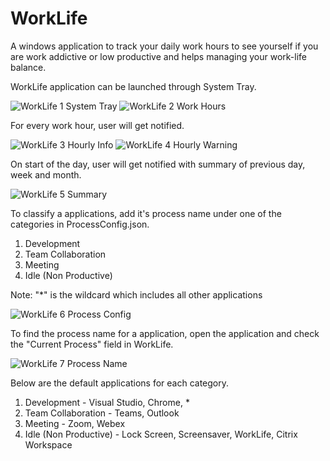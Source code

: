 # WorkLife
A windows application to track your daily work hours to see yourself if you are work addictive or low productive and helps managing your work-life balance.

WorkLife application can be launched through System Tray.

![WorkLife 1 System Tray](https://user-images.githubusercontent.com/72061169/197327944-77e8ad17-0743-4398-80ec-fb365657e09e.png)
![WorkLife 2 Work Hours](https://user-images.githubusercontent.com/72061169/197327958-9a44f275-383f-46d8-ae76-9b1f26bf575d.png)

For every work hour, user will get notified.

![WorkLife 3 Hourly Info](https://user-images.githubusercontent.com/72061169/197327966-89a43387-69cd-4d5d-a92d-0ccc07f82b0d.png)
![WorkLife 4 Hourly Warning](https://user-images.githubusercontent.com/72061169/197327971-8ac7dfc5-f761-4ee8-83bd-696973296d27.png)

On start of the day, user will get notified with summary of previous day, week and month.

![WorkLife 5 Summary](https://user-images.githubusercontent.com/72061169/197327976-8e3ca6c0-56fb-48c0-a4ff-e3ce9995349a.png)

To classify a applications, add it's process name under one of the categories in ProcessConfig.json.
1. Development
2. Team Collaboration
3. Meeting
4. Idle (Non Productive)

Note: "*" is the wildcard which includes all other applications

![WorkLife 6 Process Config](https://user-images.githubusercontent.com/72061169/197328638-ccf77ac1-835c-4f0b-bdfa-231a6d7af07f.png)

To find the process name for a application, open the application and check the "Current Process" field in WorkLife.

![WorkLife 7 Process Name](https://user-images.githubusercontent.com/72061169/197328843-0d2d6a3c-1845-462b-9d9f-1260d385cbc0.png)

Below are the default applications for each category.
1. Development - Visual Studio, Chrome, *
2. Team Collaboration - Teams, Outlook
3. Meeting - Zoom, Webex
4. Idle (Non Productive) - Lock Screen, Screensaver, WorkLife, Citrix Workspace

